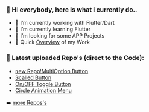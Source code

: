 ### 👋 Hi everybody, here is what i currently do..

- 🔭 I’m currently working with Flutter/Dart
- 🌱 I’m currently learning Flutter
- 🤔 I’m looking for some APP Projects
- 💬 Quick [Overview](https://www.instagram.com/yoqedo/) of my Work

### 💎 Latest uploaded Repo's (direct to the Code): 

- [new Repo!MultiOption Button](https://github.com/yoqedo/flutter_multioption_button/blob/main/multioption/lib/multioptionButton.dart)
- [Scalled Button](https://github.com/yoqedo/flutter_scaledButton/blob/master/scalebutton/lib/main.dart)
- [On/OFF Toggle Button](https://github.com/yoqedo/flutter_animated_onoffbutton/blob/master/onoffbutton/lib/main.dart)
- [Circle Animation Menu](https://github.com/yoqedo/flutter_animated_onoffbutton/blob/master/onoffbutton/lib/main.dart)

➡️ [more Repos's](https://github.com/yoqedo/flutter_animated_onoffbutton/blob/master/onoffbutton/lib/main.dart)


